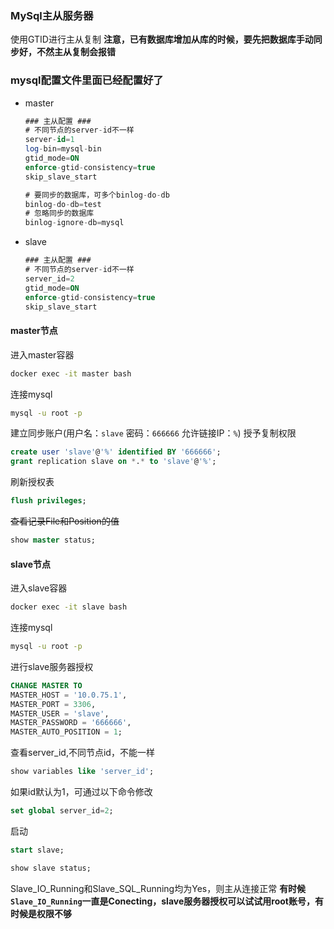 ### MySql主从服务器

使用GTID进行主从复制
**注意，已有数据库增加从库的时候，要先把数据库手动同步好，不然主从复制会报错**

### mysql配置文件里面已经配置好了

- master
    ```sql
    ### 主从配置 ###
    # 不同节点的server-id不一样
    server-id=1 
    log-bin=mysql-bin
    gtid_mode=ON
    enforce-gtid-consistency=true
    skip_slave_start

    # 要同步的数据库，可多个binlog-do-db
    binlog-do-db=test
    # 忽略同步的数据库
    binlog-ignore-db=mysql 
    ```
- slave
    ```sql
    ### 主从配置 ###
    # 不同节点的server-id不一样
    server_id=2
    gtid_mode=ON
    enforce-gtid-consistency=true
    skip_slave_start
    ```

#### master节点

进入master容器
```bash
docker exec -it master bash
```

连接mysql
```bash
mysql -u root -p
```

建立同步账户(用户名：`slave`  密码：`666666` 允许链接IP：`%`)
授予复制权限
```sql
create user 'slave'@'%' identified BY '666666';
grant replication slave on *.* to 'slave'@'%';
```

刷新授权表
```sql
flush privileges;
```

~~查看记录File和Position的值~~
```sql
show master status;
```


#### slave节点

进入slave容器
```bash
docker exec -it slave bash
```

连接mysql
```bash
mysql -u root -p
```

进行slave服务器授权
```sql
CHANGE MASTER TO
MASTER_HOST = '10.0.75.1',
MASTER_PORT = 3306,
MASTER_USER = 'slave',
MASTER_PASSWORD = '666666',
MASTER_AUTO_POSITION = 1;
```

查看server_id,不同节点id，不能一样
```sql
show variables like 'server_id';
```
如果id默认为1，可通过以下命令修改
```sql
set global server_id=2;
```

启动
```sql
start slave;
```

```sql
show slave status;
```
Slave_IO_Running和Slave_SQL_Running均为Yes，则主从连接正常
**有时候`Slave_IO_Running`一直是Conecting，slave服务器授权可以试试用root账号，有时候是权限不够**